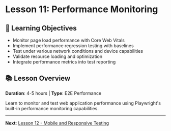 # Lesson 11: Performance Monitoring

## 🎯 Learning Objectives
- Monitor page load performance with Core Web Vitals
- Implement performance regression testing with baselines
- Test under various network conditions and device capabilities
- Validate resource loading and optimization
- Integrate performance metrics into test reporting

## 📚 Lesson Overview
**Duration**: 4-5 hours | **Type**: E2E Performance

Learn to monitor and test web application performance using Playwright's built-in performance monitoring capabilities.

---
**Next**: [Lesson 12 - Mobile and Responsive Testing](../lesson-12-mobile-and-responsive-testing/README.md)